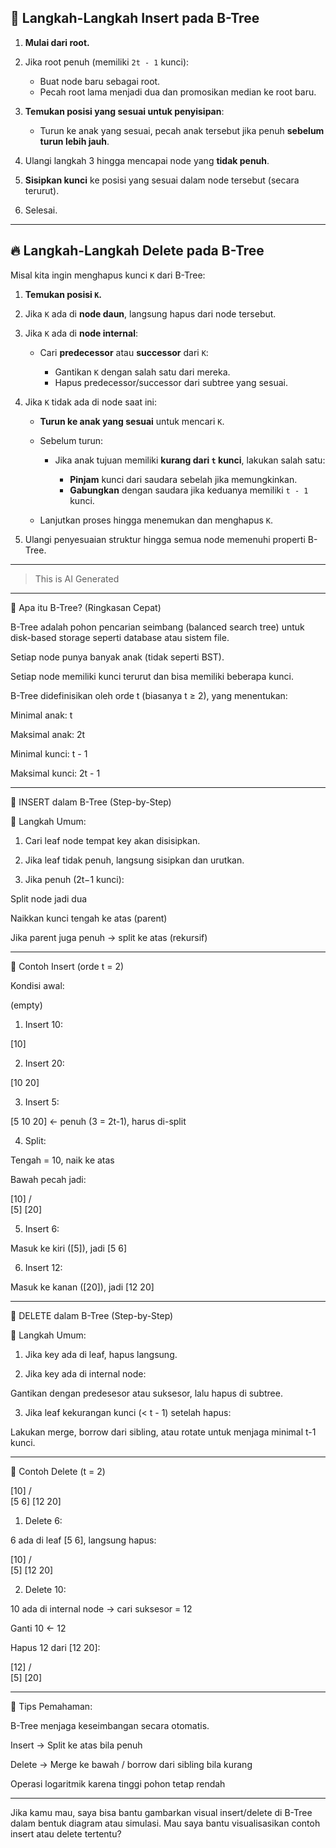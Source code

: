## 🌳 **Langkah-Langkah Insert pada B-Tree**

1. **Mulai dari root.**
2. Jika root penuh (memiliki `2t - 1` kunci):

   * Buat node baru sebagai root.
   * Pecah root lama menjadi dua dan promosikan median ke root baru.
3. **Temukan posisi yang sesuai untuk penyisipan**:

   * Turun ke anak yang sesuai, pecah anak tersebut jika penuh **sebelum turun lebih jauh**.
4. Ulangi langkah 3 hingga mencapai node yang **tidak penuh**.
5. **Sisipkan kunci** ke posisi yang sesuai dalam node tersebut (secara terurut).
6. Selesai.

---

## 🔥 **Langkah-Langkah Delete pada B-Tree**

Misal kita ingin menghapus kunci `K` dari B-Tree:

1. **Temukan posisi `K`.**
2. Jika `K` ada di **node daun**, langsung hapus dari node tersebut.
3. Jika `K` ada di **node internal**:

   * Cari **predecessor** atau **successor** dari `K`:

     * Gantikan `K` dengan salah satu dari mereka.
     * Hapus predecessor/successor dari subtree yang sesuai.
4. Jika `K` tidak ada di node saat ini:

   * **Turun ke anak yang sesuai** untuk mencari `K`.
   * Sebelum turun:

     * Jika anak tujuan memiliki **kurang dari `t` kunci**, lakukan salah satu:

       * **Pinjam** kunci dari saudara sebelah jika memungkinkan.
       * **Gabungkan** dengan saudara jika keduanya memiliki `t - 1` kunci.
   * Lanjutkan proses hingga menemukan dan menghapus `K`.
5. Ulangi penyesuaian struktur hingga semua node memenuhi properti B-Tree.

---

> This is AI Generated

---

📘 Apa itu B-Tree? (Ringkasan Cepat)

B-Tree adalah pohon pencarian seimbang (balanced search tree) untuk disk-based storage seperti database atau sistem file.

Setiap node punya banyak anak (tidak seperti BST).

Setiap node memiliki kunci terurut dan bisa memiliki beberapa kunci.

B-Tree didefinisikan oleh orde t (biasanya t ≥ 2), yang menentukan:

Minimal anak: t

Maksimal anak: 2t

Minimal kunci: t - 1

Maksimal kunci: 2t - 1




---

🌱 INSERT dalam B-Tree (Step-by-Step)

🔁 Langkah Umum:

1. Cari leaf node tempat key akan disisipkan.


2. Jika leaf tidak penuh, langsung sisipkan dan urutkan.


3. Jika penuh (2t−1 kunci):

Split node jadi dua

Naikkan kunci tengah ke atas (parent)

Jika parent juga penuh → split ke atas (rekursif)





---

🧪 Contoh Insert (orde t = 2)

Kondisi awal:

(empty)

1. Insert 10:

[10]

2. Insert 20:

[10 20]

3. Insert 5:

[5 10 20]  ← penuh (3 = 2t-1), harus di-split

4. Split:

Tengah = 10, naik ke atas

Bawah pecah jadi:


[10]
     /    \
 [5]     [20]

5. Insert 6:

Masuk ke kiri ([5]), jadi [5 6]


6. Insert 12:

Masuk ke kanan ([20]), jadi [12 20]



---

🧹 DELETE dalam B-Tree (Step-by-Step)

🔁 Langkah Umum:

1. Jika key ada di leaf, hapus langsung.


2. Jika key ada di internal node:

Gantikan dengan predesesor atau suksesor, lalu hapus di subtree.



3. Jika leaf kekurangan kunci (< t - 1) setelah hapus:

Lakukan merge, borrow dari sibling, atau rotate untuk menjaga minimal t-1 kunci.





---

🧪 Contoh Delete (t = 2)

[10]
     /    \
 [5 6]   [12 20]

1. Delete 6:

6 ada di leaf [5 6], langsung hapus:


[10]
     /    \
 [5]     [12 20]

2. Delete 10:

10 ada di internal node → cari suksesor = 12

Ganti 10 ← 12

Hapus 12 dari [12 20]:


[12]
     /    \
 [5]     [20]


---

🎯 Tips Pemahaman:

B-Tree menjaga keseimbangan secara otomatis.

Insert → Split ke atas bila penuh

Delete → Merge ke bawah / borrow dari sibling bila kurang

Operasi logaritmik karena tinggi pohon tetap rendah



---

Jika kamu mau, saya bisa bantu gambarkan visual insert/delete di B-Tree dalam bentuk diagram atau simulasi. Mau saya bantu visualisasikan contoh insert atau delete tertentu?

